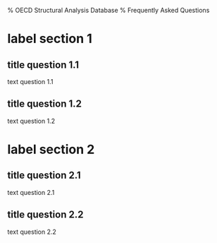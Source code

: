 % OECD Structural Analysis Database
% Frequently Asked Questions

# label section 1


## title question 1.1

text question 1.1

## title question 1.2

text question 1.2

# label section 2


## title question 2.1

text question 2.1

## title question 2.2

text question 2.2

